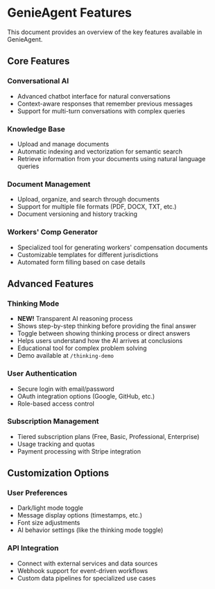 # GenieAgent Features

This document provides an overview of the key features available in GenieAgent.

## Core Features

### Conversational AI
- Advanced chatbot interface for natural conversations
- Context-aware responses that remember previous messages
- Support for multi-turn conversations with complex queries

### Knowledge Base
- Upload and manage documents
- Automatic indexing and vectorization for semantic search
- Retrieve information from your documents using natural language queries

### Document Management
- Upload, organize, and search through documents
- Support for multiple file formats (PDF, DOCX, TXT, etc.)
- Document versioning and history tracking

### Workers' Comp Generator
- Specialized tool for generating workers' compensation documents
- Customizable templates for different jurisdictions
- Automated form filling based on case details

## Advanced Features

### Thinking Mode
- **NEW!** Transparent AI reasoning process
- Shows step-by-step thinking before providing the final answer
- Toggle between showing thinking process or direct answers
- Helps users understand how the AI arrives at conclusions
- Educational tool for complex problem solving
- Demo available at `/thinking-demo`

### User Authentication
- Secure login with email/password
- OAuth integration options (Google, GitHub, etc.)
- Role-based access control

### Subscription Management
- Tiered subscription plans (Free, Basic, Professional, Enterprise)
- Usage tracking and quotas
- Payment processing with Stripe integration

## Customization Options

### User Preferences
- Dark/light mode toggle
- Message display options (timestamps, etc.)
- Font size adjustments
- AI behavior settings (like the thinking mode toggle)

### API Integration
- Connect with external services and data sources
- Webhook support for event-driven workflows
- Custom data pipelines for specialized use cases 